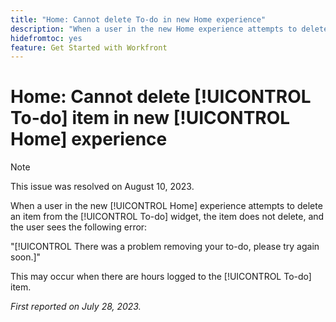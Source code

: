 ```yaml
---
title: "Home: Cannot delete To-do in new Home experience"
description: "When a user in the new Home experience attempts to delete an item from the To-do widget, the item does not delete, and the user sees an error."
hidefromtoc: yes
feature: Get Started with Workfront
---
```


# Home: Cannot delete [!UICONTROL To-do] item in new [!UICONTROL Home] experience

>[!NOTE]
>
>This issue was resolved on August 10, 2023.

When a user in the new [!UICONTROL Home] experience attempts to delete an item from the [!UICONTROL To-do] widget, the item does not delete, and the user sees the following error:

"[!UICONTROL There was a problem removing your to-do, please try again soon.]"

This may occur when there are hours logged to the [!UICONTROL To-do] item.

_First reported on July 28, 2023._

